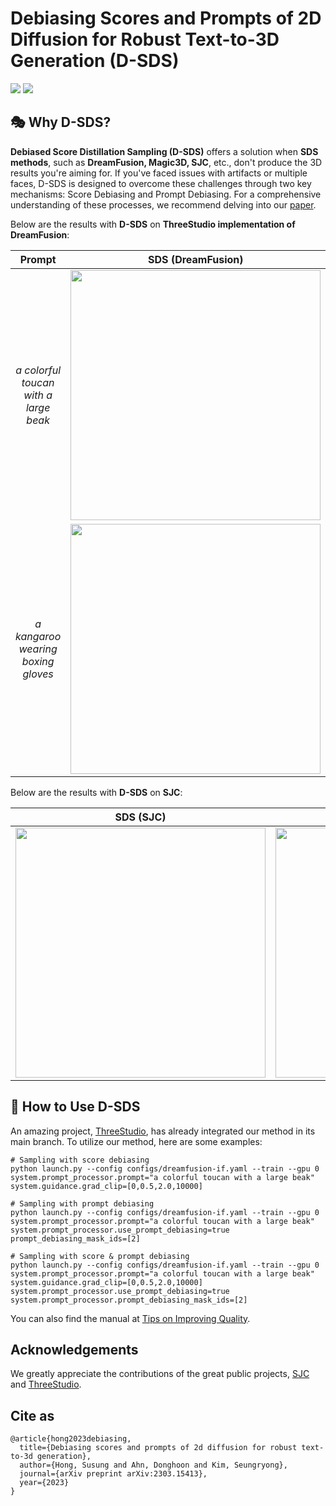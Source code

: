 # Debiasing Scores and Prompts of 2D Diffusion for Robust Text-to-3D Generation (D-SDS)
<a href="https://arxiv.org/abs/2303.15413"><img src="https://img.shields.io/badge/arXiv-2305.15413-B31B1B"></a>
<a href="https://susunghong.github.io/Debiased-Score-Distillation-Sampling"><img src="https://img.shields.io/badge/Project%20Page-online-brightgreen"></a>

## 🎭 Why D-SDS?

**Debiased Score Distillation Sampling (D-SDS)** offers a solution when **SDS methods**, such as **DreamFusion, Magic3D, SJC**, etc., don't produce the 3D results you're aiming for. If you've faced issues with artifacts or multiple faces, D-SDS is designed to overcome these challenges through two key mechanisms: Score Debiasing and Prompt Debiasing. For a comprehensive understanding of these processes, we recommend delving into our [paper](https://arxiv.org/abs/2303.15413).

Below are the results with **D-SDS** on **ThreeStudio implementation of DreamFusion**:

| Prompt | SDS (DreamFusion) | Debiased-SDS (Ours) |
|:---------:|:-----------------:|:-------------------:|
| *a colorful toucan with a large beak* | <img src="https://github.com/SusungHong/Debiased-Score-Distillation-Sampling/blob/gh-pages/gif_lowres/toucan_DreamFusion.gif" width="400"/> | <img src="https://github.com/SusungHong/Debiased-Score-Distillation-Sampling/blob/gh-pages/gif_lowres/toucan_ours.gif" width="400"/> |
| *a kangaroo wearing boxing gloves* | <img src="https://github.com/SusungHong/Debiased-Score-Distillation-Sampling/blob/gh-pages/gif_lowres/kangaroo_DreamFusion.gif" width="400"/> | <img src="https://github.com/SusungHong/Debiased-Score-Distillation-Sampling/blob/gh-pages/gif_lowres/kangaroo_ours.gif" width="400"/> |

Below are the results with **D-SDS** on **SJC**:

| SDS (SJC) | Debiased-SDS (Ours) |
|:-----------------:|:-------------------:|
| <img src="https://github.com/SusungHong/Debiased-Score-Distillation-Sampling/blob/gh-pages/gif_lowres/cat_etc_sjc.gif" width="400"/> | <img src="https://github.com/SusungHong/Debiased-Score-Distillation-Sampling/blob/gh-pages/gif_lowres/cat_etc_ours.gif" width="400"/> |

## 🐧 How to Use D-SDS

An amazing project, [ThreeStudio](https://github.com/threestudio-project/threestudio), has already integrated our method in its main branch. To utilize our method, here are some examples:
```
# Sampling with score debiasing
python launch.py --config configs/dreamfusion-if.yaml --train --gpu 0 system.prompt_processor.prompt="a colorful toucan with a large beak" system.guidance.grad_clip=[0,0.5,2.0,10000]

# Sampling with prompt debiasing
python launch.py --config configs/dreamfusion-if.yaml --train --gpu 0 system.prompt_processor.prompt="a colorful toucan with a large beak" system.prompt_processor.use_prompt_debiasing=true prompt_debiasing_mask_ids=[2]

# Sampling with score & prompt debiasing
python launch.py --config configs/dreamfusion-if.yaml --train --gpu 0 system.prompt_processor.prompt="a colorful toucan with a large beak" system.guidance.grad_clip=[0,0.5,2.0,10000] system.prompt_processor.use_prompt_debiasing=true system.prompt_processor.prompt_debiasing_mask_ids=[2]
```

You can also find the manual at [Tips on Improving Quality](https://github.com/threestudio-project/threestudio).

## Acknowledgements

We greatly appreciate the contributions of the great public projects, [SJC](https://github.com/pals-ttic/sjc) and [ThreeStudio](https://github.com/threestudio-project/threestudio).

## Cite as
```
@article{hong2023debiasing,
  title={Debiasing scores and prompts of 2d diffusion for robust text-to-3d generation},
  author={Hong, Susung and Ahn, Donghoon and Kim, Seungryong},
  journal={arXiv preprint arXiv:2303.15413},
  year={2023}
}
```
